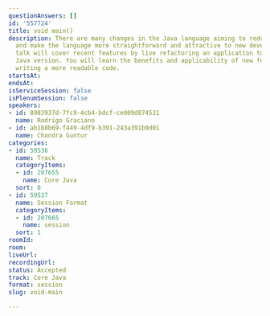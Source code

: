 ```yaml
---
questionAnswers: []
id: '557724'
title: void main()
description: There are many changes in the Java language aiming to reduce boilerplate
  and make the language more straightforward and attractive to new developers. This
  talk will cover recent features by live refactoring an application to the newest
  Java version. You will learn the benefits and applicability of new features while
  writing a more readable code.
startsAt: 
endsAt: 
isServiceSession: false
isPlenumSession: false
speakers:
- id: 8983937d-7fc9-4cb4-bdcf-ce009d874531
  name: Rodrigo Graciano
- id: ab1b8b69-f449-4df9-b391-243a391b9d01
  name: Chandra Guntur
categories:
- id: 59536
  name: Track
  categoryItems:
  - id: 207655
    name: Core Java
  sort: 0
- id: 59537
  name: Session Format
  categoryItems:
  - id: 207665
    name: session
  sort: 1
roomId: 
room: 
liveUrl: 
recordingUrl: 
status: Accepted
track: Core Java
format: session
slug: void-main

---
```

